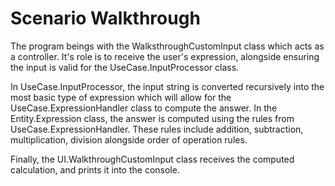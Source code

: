 # Scenario Walkthrough

The program beings with the WalksthroughCustomInput class which acts as a controller. It's role is to receive the user's expression, alongside ensuring the input is valid for the UseCase.InputProcessor class.

In UseCase.InputProcessor, the input string is converted recursively into the most basic type of expression which will allow for the UseCase.ExpressionHandler class to compute the answer. In the Entity.Expression class, the answer is computed using the rules from UseCase.ExpressionHandler. These rules include addition, subtraction, multiplication, division alongside order of operation rules.

Finally, the UI.WalkthroughCustomInput class receives the computed calculation, and prints it into the console.
